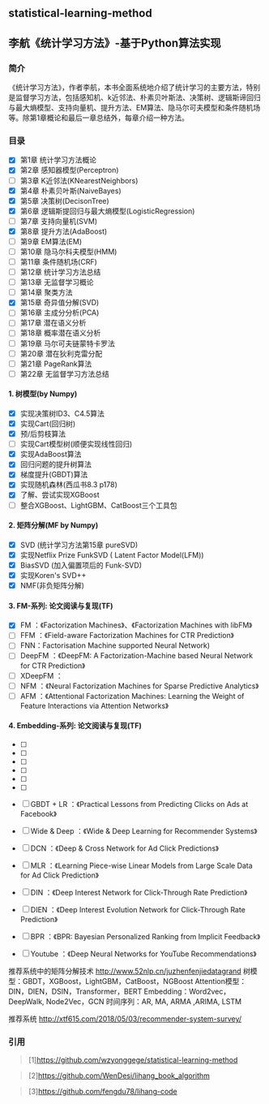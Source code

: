 ## statistical-learning-method
## 李航《统计学习方法》-基于Python算法实现
### 简介
《统计学习方法》，作者李航，本书全面系统地介绍了统计学习的主要方法，特别是监督学习方法，包括感知机、k近邻法、朴素贝叶斯法、决策树、逻辑斯谛回归与最大熵模型、支持向量机、提升方法、EM算法、隐马尔可夫模型和条件随机场等。除第1章概论和最后一章总结外，每章介绍一种方法。

### 目录
- [x] 第1章 统计学习方法概论
- [x] 第2章 感知器模型(Perceptron)
- [ ] 第3章 K近邻法(KNearestNeighbors)
- [x] 第4章 朴素贝叶斯(NaiveBayes)
- [x] 第5章 决策树(DecisonTree)
- [x] 第6章 逻辑斯提回归与最大熵模型(LogisticRegression)
- [ ] 第7章 支持向量机(SVM)
- [x] 第8章 提升方法(AdaBoost)
- [ ] 第9章 EM算法(EM)
- [ ] 第10章 隐马尔科夫模型(HMM)
- [ ] 第11章 条件随机场(CRF)
- [ ] 第12章 统计学习方法总结
- [ ] 第13章 无监督学习概论
- [ ] 第14章 聚类方法
- [x] 第15章 奇异值分解(SVD)
- [ ] 第16章 主成分分析(PCA)
- [ ] 第17章 潜在语义分析
- [ ] 第18章 概率潜在语义分析
- [ ] 第19章 马尔可夫链蒙特卡罗法
- [ ] 第20章 潜在狄利克雷分配
- [ ] 第21章 PageRank算法
- [ ] 第22章 无监督学习方法总结

#### 1. 树模型(by Numpy)
- [x] 实现决策树ID3、C4.5算法
- [x] 实现Cart(回归树)
- [x] 预/后剪枝算法
- [ ] 实现Cart模型树(顺便实现线性回归)
- [x] 实现AdaBoost算法
- [x] 回归问题的提升树算法
- [x] 梯度提升(GBDT)算法
- [x] 实现随机森林(西瓜书8.3 p178)
- [x] 了解、尝试实现XGBoost
- [ ] 整合XGBoost、LightGBM、CatBoost三个工具包

#### 2. 矩阵分解(MF by Numpy)
- [x] SVD (统计学习方法第15章 pureSVD)
- [x] 实现Netflix Prize FunkSVD ( Latent Factor Model(LFM))
- [x] BiasSVD (加入偏置项后的 Funk-SVD)
- [x] 实现Koren's SVD++
- [x] NMF(非负矩阵分解)

#### 3. FM-系列: 论文阅读与复现(TF)
- [x] FM ：《Factorization Machines》、《Factorization Machines with libFM》
- [ ] FFM ：《Field-aware Factorization Machines for CTR Prediction》
- [ ] FNN：Factorisation Machine supported Neural Network)
- [ ] DeepFM ：《DeepFM: A Factorization-Machine based Neural Network for CTR Prediction》
- [ ] XDeepFM ：
- [ ] NFM ：《Neural Factorization Machines for Sparse Predictive Analytics》
- [ ] AFM ：《Attentional Factorization Machines: Learning the Weight of Feature Interactions via Attention Networks》

#### 4. Embedding-系列: 论文阅读与复现(TF)
- [ ]
- [ ] 
- [ ] 
- [ ] 
- [ ] 
- [ ] 


- [ ] GBDT + LR ：《Practical Lessons from Predicting Clicks on Ads at Facebook》
- [ ] Wide & Deep ：《Wide & Deep Learning for Recommender Systems》
- [ ] DCN ：《Deep & Cross Network for Ad Click Predictions》
- [ ] MLR ：《Learning Piece-wise Linear Models from Large Scale Data for Ad Click Prediction》
- [ ] DIN ：《Deep Interest Network for Click-Through Rate Prediction》
- [ ] DIEN ：《Deep Interest Evolution Network for Click-Through Rate Prediction》
- [ ] BPR ：《BPR: Bayesian Personalized Ranking from Implicit Feedback》
- [ ] Youtube ：《Deep Neural Networks for YouTube Recommendations》

推荐系统中的矩阵分解技术 http://www.52nlp.cn/juzhenfenjiedatagrand
树模型：GBDT，XGBoost，LightGBM，CatBoost，NGBoost
Attention模型：DIN，DIEN，DSIN，Transformer，BERT
Embedding：Word2vec，DeepWalk, Node2Vec，GCN
时间序列：AR, MA, ARMA ,ARIMA, LSTM

推荐系统 http://xtf615.com/2018/05/03/recommender-system-survey/

### 引用
>[1]https://github.com/wzyonggege/statistical-learning-method

>[2]https://github.com/WenDesi/lihang_book_algorithm

>[3]https://github.com/fengdu78/lihang-code
